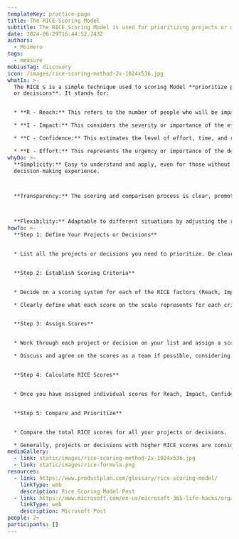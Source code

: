 ```yaml
---
templateKey: practice-page
title: The RICE Scoring Model
subtitle: The RICE Scoring Model is used for prioritizing projects or decisions.
date: 2024-06-29T16:44:52.243Z
authors:
  - Moimero
tags:
  - measure
mobiusTag: discovery
icon: /images/rice-scoring-method-2x-1024x536.jpg
whatIs: >-
  The RICE s is a simple technique used to scoring Model **prioritize projects
  or decisions**. It stands for:


  * **R - Reach:** This refers to the number of people who will be impacted by the decision or project.

  * **I - Impact:** This considers the severity or importance of the effect the decision or project will have.

  * **C - Confidence:** This estimates the level of effort, time, and resources required to implement the decision or project. It's essentially your level of certainty about the outcome.

  * **E - Effort:** This represents the urgency or importance of the decision or project compared to others.
whyDo: >-
  **Simplicity:** Easy to understand and apply, even for those without extensive
  decision-making experience.



  **Transparency:** The scoring and comparison process is clear, promoting communication and understanding of prioritization choices.



  **Flexibility:** Adaptable to different situations by adjusting the relative importance of each criterion.
howTo: >-
  **Step 1: Define Your Projects or Decisions**


  * List all the projects or decisions you need to prioritize. Be clear and concise in describing each option.


  **Step 2: Establish Scoring Criteria**


  * Decide on a scoring system for each of the RICE factors (Reach, Impact, Confidence, and Effort). This can be a simple scale like 1-5 (low to high) or a more nuanced system with decimals.

  * Clearly define what each score on the scale represents for each criterion. For example, a score of "5" for Reach might represent impacting thousands of people, while a score of "1" might represent impacting a small team.


  **Step 3: Assign Scores**


  * Work through each project or decision on your list and assign a score for each RICE factor.

  * Discuss and agree on the scores as a team if possible, considering different perspectives.


  **Step 4: Calculate RICE Scores**


  * Once you have assigned individual scores for Reach, Impact, Confidence, and Effort, multiply these scores together for each project or decision. This will give you a total RICE score.


  **Step 5: Compare and Prioritize**


  * Compare the total RICE scores for all your projects or decisions.

  * Generally, projects or decisions with higher RICE scores are considered more important and should be prioritized higher.
mediaGallery:
  - link: static/images/rice-scoring-method-2x-1024x536.jpg
  - link: static/images/rice-formula.png
resources:
  - link: https://www.productplan.com/glossary/rice-scoring-model/
    linkType: web
    description: Rice Scoring Model Post
  - link: https://www.microsoft.com/en-us/microsoft-365-life-hacks/organization/understanding-the-rice-model-and-its-framework
    linkType: web
    description: Microsoft Post
people: 2+
participants: []
---
```


